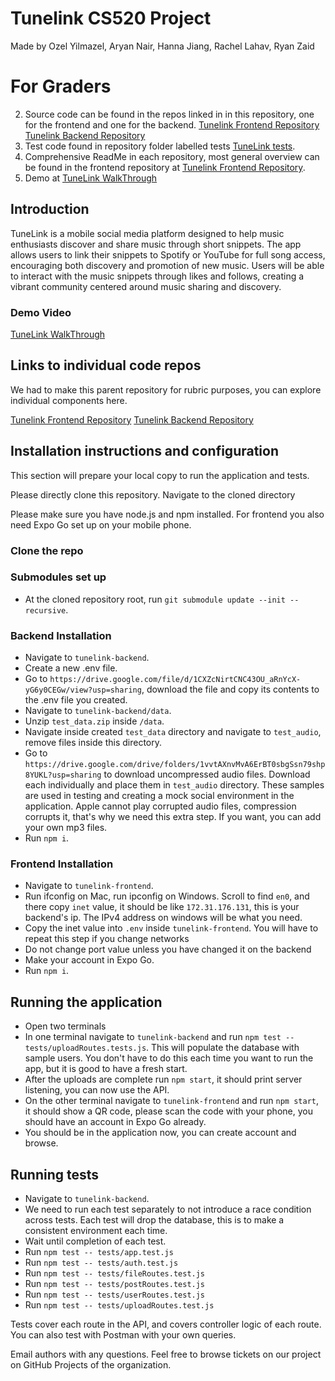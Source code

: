 # Tunelink CS520 Project
Made by Ozel Yilmazel, Aryan Nair, Hanna Jiang, Rachel Lahav, Ryan Zaid

# For Graders
2. Source code can be found in the repos linked in in this repository, one for the frontend and one for the backend. [Tunelink Frontend Repository](https://github.com/520-7/tunelink-frontend) [Tunelink Backend Repository](https://github.com/520-7/tunelink-backend)
3. Test code found in repository folder labelled tests [TuneLink tests](https://github.com/520-7/tunelink-backend/tree/main/tests).
4. Comprehensive ReadMe in each repository, most general overview can be found in the frontend repository at [Tunelink Frontend Repository](https://github.com/520-7/tunelink-frontend).
5. Demo at [TuneLink WalkThrough](https://drive.google.com/file/d/1na2T1S1jm1Wh_7zE_rlJNU153vUyQzkb/view)

## Introduction
TuneLink is a mobile social media platform designed to help music enthusiasts discover and share music through short snippets. The app allows users to link their snippets to Spotify or YouTube for full song access, encouraging both discovery and promotion of new music. Users will be able to interact with the music snippets through likes and follows, creating a vibrant community centered around music sharing and discovery.

### Demo Video
[TuneLink WalkThrough](https://drive.google.com/file/d/1na2T1S1jm1Wh_7zE_rlJNU153vUyQzkb/view)

## Links to individual code repos
We had to make this parent repository for rubric purposes, you can explore individual components here.

[Tunelink Frontend Repository](https://github.com/520-7/tunelink-frontend)
[Tunelink Backend Repository](https://github.com/520-7/tunelink-backend)

## Installation instructions and configuration
This section will prepare your local copy to run the application and tests.

Please directly clone this repository. Navigate to the cloned directory

Please make sure you have node.js and npm installed. For frontend you also need Expo Go set up on your mobile phone.

### Clone the repo

### Submodules set up
- At the cloned repository root, run `git submodule update --init --recursive`.

### Backend Installation
- Navigate to `tunelink-backend`.
- Create a new .env file.
- Go to `https://drive.google.com/file/d/1CXZcNirtCNC43OU_aRnYcX-yG6y0CEGw/view?usp=sharing`, download the file and copy its contents to the .env file you created.
- Navigate to `tunelink-backend/data`.
- Unzip `test_data.zip` inside `/data`.
- Navigate inside created `test_data` directory and navigate to `test_audio`, remove files inside this directory.
- Go to `https://drive.google.com/drive/folders/1vvtAXnvMvA6ErBT0sbgSsn79shp8YUKL?usp=sharing` to download uncompressed audio files. Download each individually and place them in `test_audio` directory. These samples are used in testing and creating a mock social environment in the application. Apple cannot play corrupted audio files, compression corrupts it, that's why we need this extra step. If you want, you can add your own mp3 files.
- Run `npm i`.

### Frontend Installation
- Navigate to `tunelink-frontend`.
- Run ifconfig on Mac, run ipconfig on Windows. Scroll to find `en0`, and there copy `inet` value, it should be like `172.31.176.131`, this is your backend's ip. The IPv4 address on windows will be what you need.
- Copy the inet value into `.env` inside `tunelink-frontend`. You will have to repeat this step if you change networks
- Do not change port value unless you have changed it on the backend
- Make your account in Expo Go.
- Run `npm i`.

## Running the application
- Open two terminals
- In one terminal navigate to `tunelink-backend` and run `npm test -- tests/uploadRoutes.tests.js`. This will populate the database with sample users. You don't have to do this each time you want to run the app, but it is good to have a fresh start.
- After the uploads are complete run `npm start`, it should print server listening, you can now use the API.
- On the other terminal navigate to `tunelink-frontend` and run `npm start`, it should show a QR code, please scan the code with your phone, you should have an account in Expo Go already.
- You should be in the application now, you can create account and browse.

## Running tests
- Navigate to `tunelink-backend`.
- We need to run each test separately to not introduce a race condition across tests. Each test will drop the database, this is to make a consistent environment each time.
- Wait until completion of each test.
- Run `npm test -- tests/app.test.js`
- Run `npm test -- tests/auth.test.js`
- Run `npm test -- tests/fileRoutes.test.js`
- Run `npm test -- tests/postRoutes.test.js`
- Run `npm test -- tests/userRoutes.test.js`
- Run `npm test -- tests/uploadRoutes.test.js`

Tests cover each route in the API, and covers controller logic of each route. You can also test with Postman with your own queries.

Email authors with any questions. Feel free to browse tickets on our project on GitHub Projects of the organization.
